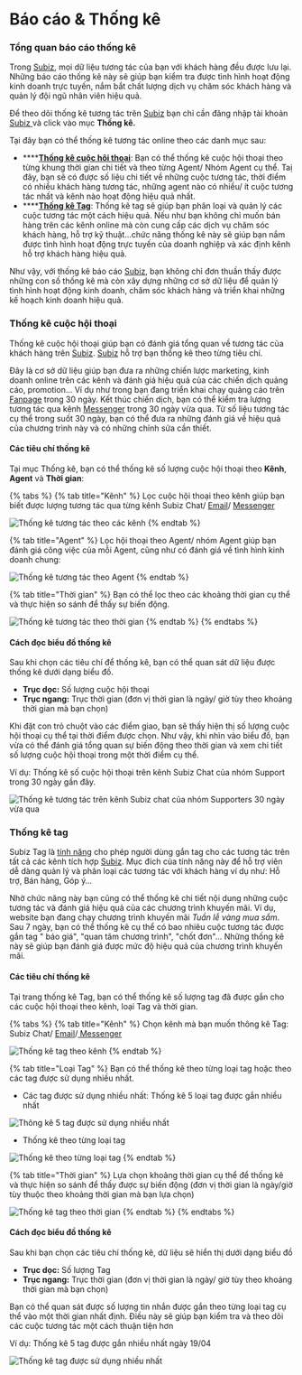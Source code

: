 # Báo cáo & Thống kê

### Tổng quan báo cáo thống kê

Trong [Subiz](https://subiz.com/vi/), mọi dữ liệu tương tác của bạn với khách hàng đều được lưu lại. Những báo cáo thống kê này sẽ giúp bạn kiểm tra được tình hình hoạt động kinh doanh trực tuyến, nắm bắt chất lượng dịch vụ chăm sóc khách hàng và quản lý đội ngũ nhân viên hiệu quả.

Để theo dõi thống kê tương tác trên [Subiz](https://subiz.com/vi/) bạn chỉ cần đăng nhập tài khoản[ Subiz ](https://subiz.com/vi/)và click vào mục **Thống kê.** 

Tại đây bạn có thể thống kê tương tác online theo các danh mục sau:

* \*\*\*\*[**Thống kê cuộc hôi thoại**](https://app.subiz.com/reports/): Bạn có thể thống kê cuộc hội thoại theo từng khung thời gian chi tiết và theo từng Agent/ Nhóm Agent cụ thể. Taị đây, bạn sẽ có được số liệu chi tiết về những cuộc tương tác, thời điểm có nhiều khách hàng tương tác, những agent nào có nhiều/ ít cuộc tương tác nhất và kênh nào hoạt động hiệu quả nhất.
* \*\*\*\*[**Thống kê Tag**](https://app.subiz.com/reports/tags): Thống kê tag sẽ giúp bạn phân loại và quản lý các cuộc tương tác một cách hiệu quả. Nếu như bạn không chỉ muốn bán hàng trên các kênh online mà còn cung cấp các dịch vụ chăm sóc khách hàng, hỗ trợ kỹ thuật...chức năng thống kê này sẽ giúp bạn nắm được tình hình hoạt động trực tuyến của doanh nghiệp và xác định kênh hỗ trợ khách hàng hiệu quả.

Như vậy, với thống kê báo cáo [Subiz](https://subiz.com/vi/), bạn không chỉ đơn thuần thấy được những con số thống kê mà còn xây dựng những cơ sở dữ liệu để quản lý tình hình hoạt động kinh doanh, chăm sóc khách hàng và triển khai những kế hoạch kinh doanh hiệu quả.

### Thống kê cuộc hội thoại

Thống kê cuộc hội thoại giúp bạn có đánh giá tổng quan về tương tác của khách hàng trên [Subiz](https://subiz.com/vi/). [Subiz](https://subiz.com/vi/) hỗ trợ bạn thống kê theo từng tiêu chí.

Đây là cơ sở dữ liệu giúp bạn đưa ra những chiến lược marketing, kinh doanh online trên các kênh và  đánh giá hiệu quả của các chiến dịch quảng cáo, promotion... Ví dụ như trong bạn đang triển khai chạy quảng cáo trên [Fanpage](https://subiz.com/vi/facebook-messenger.html%20) trong 30 ngày. Kết thúc chiến dịch, bạn có thể kiểm tra lượng tương tác qua kênh [Messenger](https://subiz.com/vi/facebook-messenger.html%20) trong 30 ngày vừa qua. Từ số liệu tương tác cụ thể trong suốt 30 ngày, bạn có thể đưa ra những đánh giá về hiệu quả của chương trình này và có những chỉnh sửa cần thiết.

#### Các tiêu chí thống kê

Tại mục Thống kê, bạn có thể thống kê số lượng cuộc hội thoại theo **Kênh**, **Agent** và **Thời gian**:

{% tabs %}
{% tab title="Kênh" %}
Lọc cuộc hội thoại theo kênh giúp bạn biết được lượng tương tác qua từng kênh Subiz Chat/ [Email](https://subiz.com/vi/email.html%20)/ [Messenger ](https://subiz.com/vi/facebook-messenger.html%20)

![Th&#x1ED1;ng k&#xEA; t&#x1B0;&#x1A1;ng t&#xE1;c theo c&#xE1;c k&#xEA;nh](.gitbook/assets/thong-ke-tag-theo-kenh%20%281%29.png)
{% endtab %}

{% tab title="Agent" %}
Lọc hội thoại theo Agent/ nhóm Agent giúp bạn đánh giá công việc của mỗi Agent, cũng như có đánh giá về tình hình kinh doanh chung:

![Th&#x1ED1;ng k&#xEA; t&#x1B0;&#x1A1;ng t&#xE1;c theo Agent](.gitbook/assets/thong-ke-tuong-tac-theo-agents.png)
{% endtab %}

{% tab title="Thời gian" %}
Bạn có thể lọc theo các khoảng thời gian cụ thể và thực hiện so sánh để thấy sự biến động.

![Th&#x1ED1;ng k&#xEA; t&#x1B0;&#x1A1;ng t&#xE1;c theo th&#x1EDD;i gian](.gitbook/assets/thong-ke-tuong-tac-theo-thoi-gian%20%281%29.png)
{% endtab %}
{% endtabs %}

#### Cách đọc biểu đồ thống kê

Sau khi chọn các tiêu chí để thống kê, bạn có thể quan sát dữ liệu được thống kê dưới dạng biểu đồ.

* **Trục dọc:** Số lượng cuộc hội thoại
* **Trục ngang:** Trục thời gian \(đơn vị thời gian là ngày/ giờ tùy theo khoảng thời gian mà bạn chọn\)

Khi đặt con trỏ chuột vào các điểm giao, bạn sẽ thấy hiện thị số lượng cuộc hội thoại cụ thể tại thời điểm được chọn. Như vậy, khi nhìn vào biểu đồ, bạn vừa có thể đánh giá tổng quan sự biến động theo thời gian và xem chi tiết số lượng cuộc hội thoại trong một thời điểm cụ thể.

Ví dụ: Thống kê số cuộc hội thoại trên kênh Subiz Chat của nhóm Support trong 30 ngày gần đây.

![Th&#x1ED1;ng k&#xEA; t&#x1B0;&#x1A1;ng t&#xE1;c tr&#xEA;n k&#xEA;nh Subiz chat c&#x1EE7;a nh&#xF3;m Supporters 30 ng&#xE0;y v&#x1EEB;a qua](.gitbook/assets/thong-ke-chat-cua-nhom-support-subiz-30-ngay-vua-qua%20%281%29.png)

### Thống kê tag

Subiz Tag là [tính năng](https://subiz.com/vi/feature.html) cho phép người dùng gắn tag cho các tương tác trên tất cả các kênh tích hợp [Subiz](https://subiz.com/vi/). Mục đích của tính năng này để hỗ trợ viên dễ dàng quản lý và phân loại các tương tác với khách hàng ví dụ như: Hỗ trợ, Bán hàng, Góp ý…

Nhờ chức năng này bạn cũng có thể thống kê chi tiết nội dung những cuộc tương tác và đánh giá hiệu quả của các chương trình khuyến mãi. Ví dụ, website bạn đang chạy chương trình khuyến mãi _Tuần lễ vàng mua sắm_. Sau 7 ngày, bạn có thể thống kê cụ thể có bao nhiêu cuộc tương tác được gắn tag " báo giá", "quan tâm chương trình", "chốt đơn"... Những thống kê này sẽ giúp bạn đánh giá được mức độ hiệu quả của chương trình khuyến mãi.

#### Các tiêu chí thống kê

Tại trang thống kê Tag, bạn có thể thống kê số lượng tag đã được gắn cho các cuộc hội thoại theo kênh, loại Tag và thời gian.

{% tabs %}
{% tab title="Kênh" %}
Chọn kênh mà bạn muốn thông kê Tag: Subiz Chat/ [Email](https://subiz.com/vi/email.html%20)/[ Messenger](https://subiz.com/vi/facebook-messenger.html%20)

![Th&#x1ED1;ng k&#xEA; tag theo k&#xEA;nh](.gitbook/assets/thong-ke-tag-theo-kenh%20%282%29.png)
{% endtab %}

{% tab title="Loại Tag" %}
Bạn có thể thống kê theo từng loại tag hoặc theo các tag được sử dụng nhiều nhất.

* Các tag được sử dụng nhiều nhất: Thống kê 5 loại tag được gắn nhiều nhất

![Th&#xF4;ng k&#xEA; 5 tag &#x111;&#x1B0;&#x1EE3;c s&#x1EED; d&#x1EE5;ng nhi&#x1EC1;u nh&#x1EA5;t](.gitbook/assets/thong-ke-cac-tag-duoc-su-dung-nhieu-nhat.png)

* Thống kê theo từng loại tag

![Th&#x1ED1;ng k&#xEA; theo t&#x1EEB;ng lo&#x1EA1;i tag](.gitbook/assets/thong-ke-theo-tung-tag.png)
{% endtab %}

{% tab title="Thời gian" %}
Lựa chọn khoảng thời gian cụ thể để thống kê và thực hiện so sánh để thấy được sự biến động \(đơn vị thời gian là ngày/giờ tùy thuộc theo khoảng thời gian mà bạn lựa chọn\)

![Th&#x1ED1;ng k&#xEA; tag theo th&#x1EDD;i gian](.gitbook/assets/thong-ke-tag-theo-thoi-gian.png)
{% endtab %}
{% endtabs %}

#### Cách đọc biểu đồ thống kê

Sau khi bạn chọn các tiêu chí thống kê, dữ liệu sẽ hiển thị dưới dạng biểu đồ

* **Trục dọc:** Số lượng Tag
* **Trục ngang:** Trục thời gian \(đơn vị thời gian là ngày/ giờ tùy theo khoảng thời gian mà bạn chọn\)

Bạn có thể quan sát được số lượng tin nhắn được gắn theo từng loại tag cụ thể vào một thời gian nhất định. Điều này sẽ giúp bạn kiểm tra và theo dõi các cuộc tương tác một cách thuận tiện hơn

Ví dụ: Thống kê 5 tag được gắn nhiều nhất ngày 19/04

![Th&#x1ED1;ng k&#xEA; tag &#x111;&#x1B0;&#x1EE3;c s&#x1EED; d&#x1EE5;ng nhi&#x1EC1;u nh&#x1EA5;t](.gitbook/assets/thong-ke-5-tag-duoc-su-dung-nhieu-nhat%20%281%29.png)



